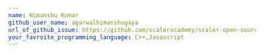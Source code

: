 ```yaml
---
name: Himanshu Kumar
github_user_name: agarwalhimanshugaya
url_of_github_issue: https://github.com/scaleracademy/scaler-open-source-september-challenge/issues/316
your_favroite_programming_language: C++,Javascript
---
```

